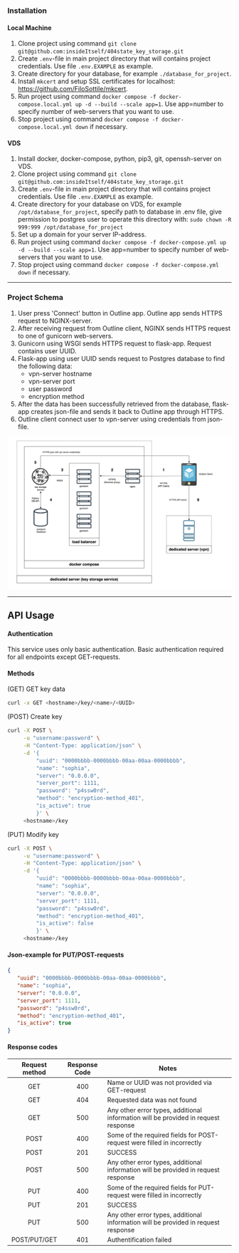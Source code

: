 ### Installation

#### Local Machine

1. Clone project using command `git clone git@github.com:insideItself/404state_key_storage.git`
2. Create `.env`-file in main project directory that will contains project credentials. Use file `.env.EXAMPLE` as example.
3. Create directory for your database, for example `./database_for_project`.
4. Install `mkcert` and setup SSL certificates for localhost: https://github.com/FiloSottile/mkcert.
5. Run project using command `docker compose -f docker-compose.local.yml up -d --build --scale app=1`. Use app=number to specify number of web-servers that you want to use.
6. Stop project using command `docker compose -f docker-compose.local.yml down` if necessary.

#### VDS

1. Install docker, docker-compose, python, pip3, git, openssh-server on VDS.
2. Clone project using command `git clone git@github.com:insideItself/404state_key_storage.git`
3. Create `.env`-file in main project directory that will contains project credentials. Use file `.env.EXAMPLE` as example.
4. Create directory for your database on VDS, for example `/opt/database_for_project`, specify path to database in .env file, give permission to postgres user to operate this directory with: `sudo chown -R 999:999 /opt/database_for_project`
5. Set up a domain for your server IP-address.
6. Run project using command `docker compose -f docker-compose.yml up -d --build --scale app=1`. Use app=number to specify number of web-servers that you want to use.
7. Stop project using command `docker compose -f docker-compose.yml down` if necessary.


---
### Project Schema

1. User press 'Connect' button in Outline app. Outline app sends HTTPS request to NGINX-server.
2. After receiving request from Outline client, NGINX sends HTTPS request to one of gunicorn web-servers.
3. Gunicorn using WSGI sends HTTPS request to flask-app. Request contains user UUID.
4. Flask-app using user UUID sends request to Postgres database to find the following data:
   * vpn-server hostname
   * vpn-server port
   * user password
   * encryption method
5. After the data has been successfully retrieved from the database, flask-app creates json-file and sends it back to Outline app through HTTPS.
6. Outline client connect user to vpn-server using credentials from json-file.

![database_schema](docs/schema.jpg)

---
## API Usage

#### Authentication

This service uses only basic authentication.
Basic authentication required for all endpoints except GET-requests.

#### Methods

 (GET) GET key data
```bash
curl -x GET <hostname>/key/<name>/<UUID>
```

(POST) Create key
```bash
curl -X POST \
     -u "username:password" \
     -H "Content-Type: application/json" \
     -d '{
         "uuid": "0000bbbb-0000bbbb-00aa-00aa-0000bbbb",
         "name": "sophia",
         "server": "0.0.0.0",
         "server_port": 1111,
         "password": "p4ssw0rd",
         "method": "encryption-method_401",
         "is_active": true
         }' \
     <hostname>/key
```

(PUT) Modify key
```bash
curl -X POST \
     -u "username:password" \
     -H "Content-Type: application/json" \
     -d '{
         "uuid": "0000bbbb-0000bbbb-00aa-00aa-0000bbbb",
         "name": "sophia",
         "server": "0.0.0.0",
         "server_port": 1111,
         "password": "p4ssw0rd",
         "method": "encryption-method_401",
         "is_active": false
         }' \
     <hostname>/key
```

#### Json-example for PUT/POST-requests

```json
{
   "uuid": "0000bbbb-0000bbbb-00aa-00aa-0000bbbb",
   "name": "sophia",
   "server": "0.0.0.0",
   "server_port": 1111,
   "password": "p4ssw0rd",
   "method": "encryption-method_401",
   "is_active": true
}
```

#### Response codes

| Request method | Response Code | Notes                                                                              |
|:--------------:|:-------------:|------------------------------------------------------------------------------------|
|      GET       |      400      | Name or UUID was not provided via GET-request                                      |
|      GET       |      404      | Requested data was not found                                                       |
|      GET       |      500      | Any other error types, additional information will be provided in request response |
|      POST      |      400      | Some of the required fields for POST-request were filled in incorrectly            |
|      POST      |      201      | SUCCESS                                                                            |
|      POST      |      500      | Any other error types, additional information will be provided in request response |
|      PUT       |      400      | Some of the required fields for PUT-request were filled in incorrectly             |
|      PUT       |      201      | SUCCESS                                                                            |
|      PUT       |      500      | Any other error types, additional information will be provided in request response |
|  POST/PUT/GET  |      401      | Authentification failed                                                            |